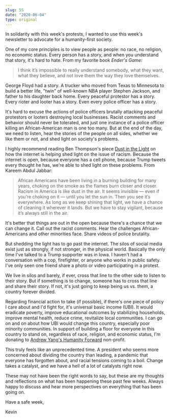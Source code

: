 ```yaml
---
slug: 55
date: "2020-06-04"
type: original
---
```


In solidarity with this week's protests, I wanted to use this week's newsletter to advocate for a humanity-first society.

One of my core principles is to view people as people: no race, no religion, no economic status. Every person has a story, and when you understand that story, it's hard to hate. From my favorite book *Ender's Game:*

> I think it’s impossible to really understand somebody, what they want, what they believe, and not love them the way they love themselves.

George Floyd had a story. A trucker who moved from Texas to Minnesota to build a better life, "twin" of well-known NBA player Stephen Jackson, and father to his daughter back home. Every peaceful protestor has a story. Every rioter and looter has a story. Even every police officer has a story.

It's hard to excuse the actions of police officers brutally attacking peaceful protestors or looters destroying local businesses. Racist comments and behavior should never be tolerated, and just one instance of a police officer killing an African-American man is one too many. But at the end of the day, we need to listen, hear the stories of the people on all sides, whether we like them or not, and shed light on society's problems.

I highly recommend reading Ben Thompson's piece [Dust in the Light](https://stratechery.com/2020/dust-in-the-light/) on how the internet is helping shed light on the issue of racism. Because the internet is open, because everyone has a cell phone, because Trump tweets every thought he has, we're able to shed light on these problems. From Kareem Abdul Jabbar:

> African Americans have been living in a burning building for many years, choking on the smoke as the flames burn closer and closer. Racism in America is like dust in the air. It seems invisible — even if you’re choking on it — until you let the sun in. Then you see it’s everywhere. As long as we keep shining that light, we have a chance of cleaning it wherever it lands. But we have to stay vigilant, because it’s always still in the air.

It's better that things are out in the open because there's a chance that we can change it. Call out the racist comments. Hear the challenges African-Americans and other minorities face. Share videos of police brutality.

But shedding the light has to go past the internet. The silos of social media exist just as strongly, if not stronger, in the physical world. Basically the only time I've talked to a Trump supporter was in Iowa. I haven't had a conversation with a cop, firefighter, or anyone who works in public safety. I've only seen one friend share a photo or video participating in a protest.

We live in silos and barely, if ever, cross that line to the other side to listen to their story. But if something is to change, someone has to cross that line and share their story. If not, it's just going to keep being us vs. them, a country forever divided.

Regarding financial action to take (if possible), if there's one piece of policy I care about and I'd fight for, it's universal basic income (UBI). It would eradicate poverty, improve educational outcomes by stabilizing households, improve mental health, reduce crime, revitalize local communities. I can go on and on about how UBI would change this country, especially poor minority communities. In support of building a floor for everyone in this country to stand on, regardless of race, religion, and economic status, I'm donating to [Andrew Yang's Humanity Forward](https://movehumanityforward.com) non-profit.

This truly feels like an unprecedented time. A president who seems more concerned about dividing the country than leading, a pandemic that everyone has forgotten about, and racial tensions coming to a boil. Change takes a catalyst, and we have a hell of a lot of catalysts right now.

These may not have been the right words to say, but these are my thoughts and reflections on what has been happening these past few weeks. Always happy to discuss and hear more perspectives on everything that has been going on.

Have a safe week,

Kevin